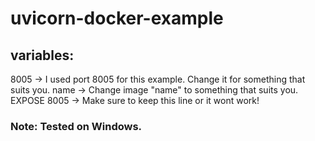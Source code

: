 # uvicorn-docker-example

## variables:

8005 -> I used port 8005 for this example. Change it for something that suits you.
name -> Change image "name" to something that suits you.
EXPOSE 8005 -> Make sure to keep this line or it wont work!

### Note: Tested on Windows.
